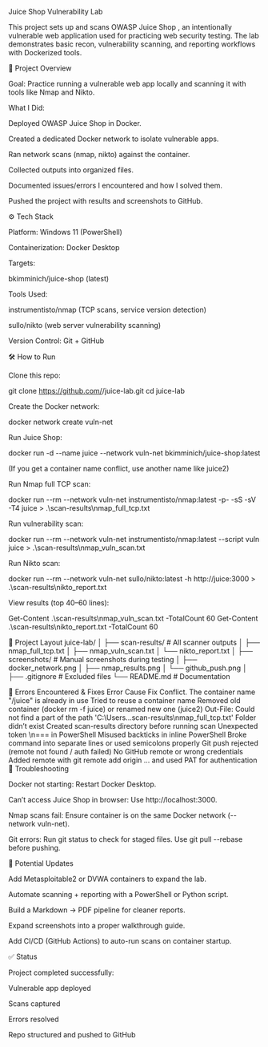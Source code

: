 Juice Shop Vulnerability Lab

This project sets up and scans OWASP Juice Shop
, an intentionally vulnerable web application used for practicing web security testing.
The lab demonstrates basic recon, vulnerability scanning, and reporting workflows with Dockerized tools.

📌 Project Overview

Goal: Practice running a vulnerable web app locally and scanning it with tools like Nmap and Nikto.

What I Did:

Deployed OWASP Juice Shop in Docker.

Created a dedicated Docker network to isolate vulnerable apps.

Ran network scans (nmap, nikto) against the container.

Collected outputs into organized files.

Documented issues/errors I encountered and how I solved them.

Pushed the project with results and screenshots to GitHub.

⚙️ Tech Stack

Platform: Windows 11 (PowerShell)

Containerization: Docker Desktop

Targets:

bkimminich/juice-shop (latest)

Tools Used:

instrumentisto/nmap
 (TCP scans, service version detection)

sullo/nikto
 (web server vulnerability scanning)

Version Control: Git + GitHub

🛠️ How to Run

Clone this repo:

git clone https://github.com/<your-username>/juice-lab.git
cd juice-lab


Create the Docker network:

docker network create vuln-net


Run Juice Shop:

docker run -d --name juice --network vuln-net bkimminich/juice-shop:latest


(If you get a container name conflict, use another name like juice2)

Run Nmap full TCP scan:

docker run --rm --network vuln-net instrumentisto/nmap:latest -p- -sS -sV -T4 juice > .\scan-results\nmap_full_tcp.txt


Run vulnerability scan:

docker run --rm --network vuln-net instrumentisto/nmap:latest --script vuln juice > .\scan-results\nmap_vuln_scan.txt


Run Nikto scan:

docker run --rm --network vuln-net sullo/nikto:latest -h http://juice:3000 > .\scan-results\nikto_report.txt


View results (top 40–60 lines):

Get-Content .\scan-results\nmap_vuln_scan.txt -TotalCount 60
Get-Content .\scan-results\nikto_report.txt -TotalCount 60

📂 Project Layout
juice-lab/
│
├── scan-results/              # All scanner outputs
│   ├── nmap_full_tcp.txt
│   ├── nmap_vuln_scan.txt
│   └── nikto_report.txt
│
├── screenshots/               # Manual screenshots during testing
│   ├── docker_network.png
│   ├── nmap_results.png
│   └── github_push.png
│
├── .gitignore                 # Excluded files
└── README.md                  # Documentation

🐛 Errors Encountered & Fixes
Error	Cause	Fix
Conflict. The container name "/juice" is already in use	Tried to reuse a container name	Removed old container (docker rm -f juice) or renamed new one (juice2)
Out-File: Could not find a part of the path 'C:\Users\...scan-results\nmap_full_tcp.txt'	Folder didn’t exist	Created scan-results directory before running scan
Unexpected token \n=== in PowerShell	Misused backticks in inline PowerShell	Broke command into separate lines or used semicolons properly
Git push rejected (remote not found / auth failed)	No GitHub remote or wrong credentials	Added remote with git remote add origin ... and used PAT for authentication
🔧 Troubleshooting

Docker not starting: Restart Docker Desktop.

Can’t access Juice Shop in browser: Use http://localhost:3000.

Nmap scans fail: Ensure container is on the same Docker network (--network vuln-net).

Git errors: Run git status to check for staged files. Use git pull --rebase before pushing.

🚀 Potential Updates

Add Metasploitable2 or DVWA containers to expand the lab.

Automate scanning + reporting with a PowerShell or Python script.

Build a Markdown → PDF pipeline for cleaner reports.

Expand screenshots into a proper walkthrough guide.

Add CI/CD (GitHub Actions) to auto-run scans on container startup.

✅ Status

Project completed successfully:

Vulnerable app deployed

Scans captured

Errors resolved

Repo structured and pushed to GitHub

